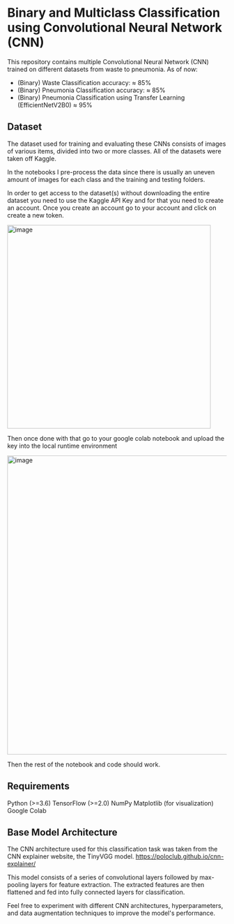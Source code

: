 # Binary and Multiclass Classification using Convolutional Neural Network (CNN)
This repository contains multiple Convolutional Neural Network (CNN) trained on different datasets from waste to pneumonia. 
As of now:
- (Binary) Waste Classification accuracy: ≈ 85%
- (Binary) Pneumonia Classification accuracy: ≈ 85%
- (Binary) Pneumonia Classification using Transfer Learning (EfficientNetV2B0) ≈ 95%


## Dataset
The dataset used for training and evaluating these CNNs consists of images of various items, divided into two or more classes. All of the datasets were taken off Kaggle.

In the notebooks I pre-process the data since there is usually an uneven amount of images for each class and the training and testing folders. 

In order to get access to the dataset(s) without downloading the entire dataset you need to use the Kaggle API Key and for that you need to create an account. Once you create an account go to your account and click on create a new token.

<img width="467" alt="image" src="https://github.com/pranavrao87/Waste-Classification/assets/108501622/006083b8-f493-4811-b95a-5403b0888bc0">

Then once done with that go to your google colab notebook and upload the key into the local runtime environment

<img width="686" alt="image" src="https://github.com/pranavrao87/Waste-Classification/assets/108501622/3b7b0f17-46db-45a1-9c48-cbdace491af0">

Then the rest of the notebook and code should work.

## Requirements
Python (>=3.6)
TensorFlow (>=2.0)
NumPy
Matplotlib (for visualization)
Google Colab

## Base Model Architecture
The CNN architecture used for this classification task was taken from the CNN explainer website, the TinyVGG model. https://poloclub.github.io/cnn-explainer/

This model consists of a series of convolutional layers followed by max-pooling layers for feature extraction. The extracted features are then flattened and fed into fully connected layers for classification. 

Feel free to experiment with different CNN architectures, hyperparameters, and data augmentation techniques to improve the model's performance.



